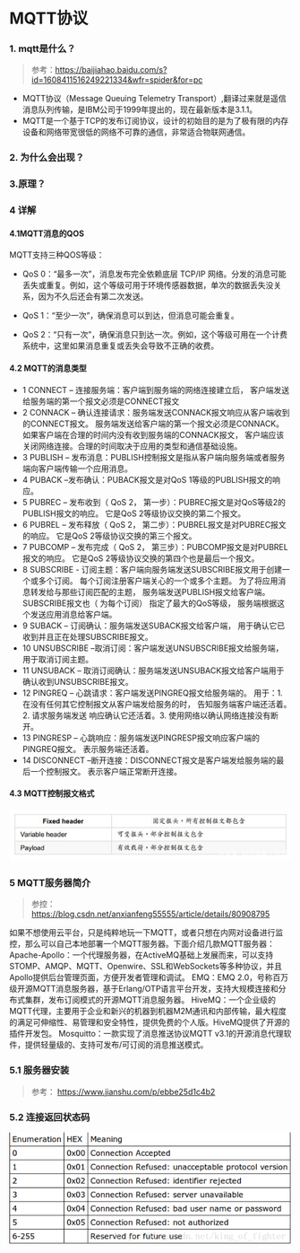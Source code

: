 # MQTT协议
### 1. mqtt是什么？
> 参考：https://baijiahao.baidu.com/s?id=1608411516249221334&wfr=spider&for=pc
 - MQTT协议（Message Queuing Telemetry Transport）,翻译过来就是遥信消息队列传输，是IBM公司于1999年提出的，现在最新版本是3.1.1。
 - MQTT是一个基于TCP的发布订阅协议，设计的初始目的是为了极有限的内存设备和网络带宽很低的网络不可靠的通信，非常适合物联网通信。
 
### 2. 为什么会出现？


### 3.原理？

### 4 详解

#### 4.1MQTT消息的QOS

MQTT支持三种QOS等级：

- QoS 0：“最多一次”，消息发布完全依赖底层 TCP/IP 网络。分发的消息可能丢失或重复。例如，这个等级可用于环境传感器数据，单次的数据丢失没关系，因为不久后还会有第二次发送。

- QoS 1：“至少一次”，确保消息可以到达，但消息可能会重复。

- QoS 2：“只有一次”，确保消息只到达一次。例如，这个等级可用在一个计费系统中，这里如果消息重复或丢失会导致不正确的收费。


#### 4.2 MQTT的消息类型

- 1 CONNECT – 连接服务端：客户端到服务端的网络连接建立后， 客户端发送给服务端的第一个报文必须是CONNECT报文
- 2 CONNACK – 确认连接请求：服务端发送CONNACK报文响应从客户端收到的CONNECT报文。 服务端发送给客户端的第一个报文必须是CONNACK。如果客户端在合理的时间内没有收到服务端的CONNACK报文， 客户端应该关闭网络连接。合理的时间取决于应用的类型和通信基础设施。
- 3 PUBLISH – 发布消息：PUBLISH控制报文是指从客户端向服务端或者服务端向客户端传输一个应用消息。
- 4 PUBACK –发布确认：PUBACK报文是对QoS 1等级的PUBLISH报文的响应。
- 5 PUBREC – 发布收到（ QoS 2， 第一步）：PUBREC报文是对QoS等级2的PUBLISH报文的响应。 它是QoS 2等级协议交换的第二个报文。
- 6 PUBREL – 发布释放（ QoS 2， 第二步）：PUBREL报文是对PUBREC报文的响应。 它是QoS 2等级协议交换的第三个报文。
- 7 PUBCOMP – 发布完成（ QoS 2， 第三步）：PUBCOMP报文是对PUBREL报文的响应。 它是QoS 2等级协议交换的第四个也是最后一个报文。
- 8 SUBSCRIBE - 订阅主题：客户端向服务端发送SUBSCRIBE报文用于创建一个或多个订阅。 每个订阅注册客户端关心的一个或多个主题。 为了将应用消息转发给与那些订阅匹配的主题， 服务端发送PUBLISH报文给客户端。 SUBSCRIBE报文也（ 为每个订阅） 指定了最大的QoS等级， 服务端根据这个发送应用消息给客户端。
- 9 SUBACK – 订阅确认：服务端发送SUBACK报文给客户端， 用于确认它已收到并且正在处理SUBSCRIBE报文。
- 10 UNSUBSCRIBE –取消订阅：客户端发送UNSUBSCRIBE报文给服务端， 用于取消订阅主题。
- 11 UNSUBACK – 取消订阅确认：服务端发送UNSUBACK报文给客户端用于确认收到UNSUBSCRIBE报文。
- 12 PINGREQ – 心跳请求：客户端发送PINGREQ报文给服务端的。 用于：1. 在没有任何其它控制报文从客户端发给服务的时， 告知服务端客户端还活着。2. 请求服务端发送 响应确认它还活着。3. 使用网络以确认网络连接没有断开。
- 13 PINGRESP – 心跳响应：服务端发送PINGRESP报文响应客户端的PINGREQ报文。 表示服务端还活着。
- 14 DISCONNECT –断开连接：DISCONNECT报文是客户端发给服务端的最后一个控制报文。 表示客户端正常断开连接。

#### 4.3 MQTT控制报文格式
![图片](img/u=2305689981,1712457580&fm=173&app=25&f=JPEG.jpg)



### 5 MQTT服务器简介
> 参控：https://blog.csdn.net/anxianfeng55555/article/details/80908795

如果不想使用云平台，只是纯粹地玩一下MQTT，或者只想在内网对设备进行监控，那么可以自己本地部署一个MQTT服务器。下面介绍几款MQTT服务器：
Apache-Apollo：一个代理服务器，在ActiveMQ基础上发展而来，可以支持STOMP、AMQP、MQTT、Openwire、SSL和WebSockets等多种协议，并且Apollo提供后台管理页面，方便开发者管理和调试。
EMQ：EMQ 2.0，号称百万级开源MQTT消息服务器，基于Erlang/OTP语言平台开发，支持大规模连接和分布式集群，发布订阅模式的开源MQTT消息服务器。
HiveMQ：一个企业级的MQTT代理，主要用于企业和新兴的机器到机器M2M通讯和内部传输，最大程度的满足可伸缩性、易管理和安全特性，提供免费的个人版。HiveMQ提供了开源的插件开发包。
Mosquitto：一款实现了消息推送协议MQTT v3.1的开源消息代理软件，提供轻量级的、支持可发布/可订阅的消息推送模式。

### 5.1 服务器安装
> 参考： https://www.jianshu.com/p/ebbe25d1c4b2

### 5.2 连接返回状态码
![](img/20131218215900843.png)
